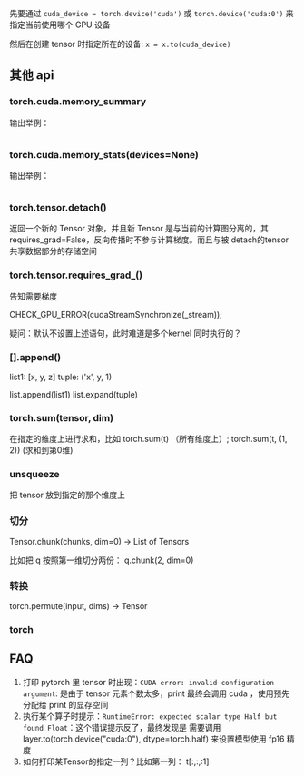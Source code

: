 
先要通过 `cuda_device = torch.device('cuda')` 或 `torch.device('cuda:0')` 来指定当前使用哪个 GPU 设备

然后在创建 tensor 时指定所在的设备: `x = x.to(cuda_device)`

## 其他 api

### torch.cuda.memory_summary
输出举例：
```

```

### torch.cuda.memory_stats(devices=None)

输出举例：
```

```

### torch.tensor.detach()
返回一个新的 Tensor 对象，并且新 Tensor 是与当前的计算图分离的，其 requires_grad=False，反向传播时不参与计算梯度。而且与被 detach的tensor共享数据部分的存储空间

### torch.tensor.requires_grad_()
告知需要梯度

CHECK_GPU_ERROR(cudaStreamSynchronize(_stream));

疑问：默认不设置上述语句，此时难道是多个kernel 同时执行的？

### [].append()
list1: [x, y, z]
tuple: ('x', y, 1)

list.append(list1)
list.expand(tuple)

### torch.sum(tensor, dim)
在指定的维度上进行求和，比如 torch.sum(t) （所有维度上）; torch.sum(t, (1, 2)) (求和到第0维)

### unsqueeze
把 tensor 放到指定的那个维度上

### 切分

Tensor.chunk(chunks, dim=0) → List of Tensors

比如把 q 按照第一维切分两份： q.chunk(2, dim=0)

### 转换

torch.permute(input, dims) → Tensor

### torch
## FAQ
1. 打印 pytorch 里 tensor 时出现：`CUDA error: invalid configuration argument`: 是由于 tensor 元素个数太多，print 最终会调用 cuda ，使用预先分配给 print 的显存空间
2. 执行某个算子时提示：`RuntimeError: expected scalar type Half but found Float`：这个错误提示反了，最终发现是 需要调用 layer.to(torch.device("cuda:0"), dtype=torch.half) 来设置模型使用 fp16 精度
3. 如何打印某Tensor的指定一列？比如第一列： t[:,:,:1]
